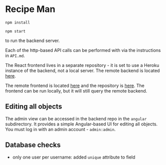 # Recipe Man

`npm install`

`npm start`

to run the backend server.

Each of the http-based API calls can be performed with via the instructions in `API.md`.

The React frontend lives in a separate repository - it is set to use a Heroku instance of the backend, not a local server.
The remote backend is located [here](recipe-man-db.herokuapp.com).

The remote frontend is located [here](recipe-man-frontend.herokuapp.com) and the repository is [here](https://github.com/trentduffy/recipe-man-frontend). The frontend can be run locally, but it will still query the remote backend.

## Editing all objects
The admin view can be accessed in the backend repo in the `angular` subdirectory. It provides a simple Angular-based UI for editing all objects. You must log in with an admin account - `admin:admin`.

## Database checks
* only one user per username: added `unique` attribute to field